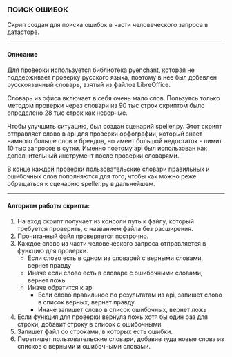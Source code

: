 ### ПОИСК ОШИБОК

Скрип создан для поиска ошибок в части человеческого запроса в датасторе. 

---

#### Описание 

Для проверки используется библиотека pyenchant, 
которая не поддерживает проверку русского языка, поэтому в нее был добавлен русскоязычный словарь, взятый
из файлов LibreOffice.

Словарь из офиса включает в себя очень мало слов. Пользуясь только методом проверки
через словари из 90 тыс строк скриптом было определено 28 тыс строк как неверные.

Чтобы улучшить ситуацию, был создан сценарий speller.py. Этот скрипт отправляет слово в api для проверки орфографии, который
знает намного больше слов и брендов, но имеет большой недостаток - лимит 10 тыс запросов в сутки. Именно поэтому api был использован как 
дополнительный инструмент после проверки словарями. 

В конце каждой проверки пользовательские словари правильных и ошибочных слов пополняются для того, чтобы как можно реже
обращаться к сценарию speller.py в дальнейшем.

---

#### Алгоритм работы скрипта:
1. На вход скрипт получает из консоли путь к файлу, который требуется проверить, с названием файла без расширения.
2. Прочитанный файл проверяется построчно.
3. Каждое слово из части человеческого запроса отправляется в функцию для проверки.
   - Если слово есть в одном из словарей с верными словами, вернет правду
   - Иначе если слово есть в словаре с ошибочными словами, вернет ложь
   - Иначе обратится к api
     - Если слово правильное по результатам из api, запишет слово в список верных, вернет правду
     - Иначе запишет слово в список ошибочных, вернет ложь
4. Если функция для проверки вернула ложь хотя бы один раз для строки, добавит строку в список с ошибочными
5. Запишет файл со строками, в которых есть ошибки.
6. Перепишет пользовательские словари, добавив туда новые слова из списков с верными и ошибочными словами.